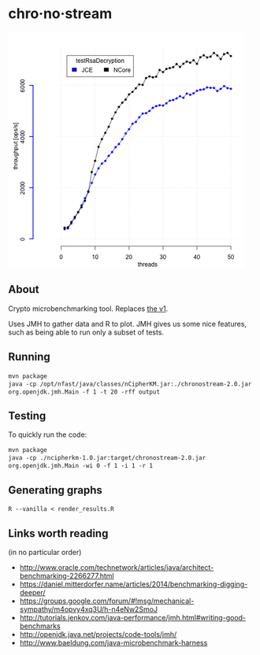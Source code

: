 # chro·no·stream

![](chronostream.png)

## About

Crypto microbenchmarking tool. Replaces [the v1](https://github.com/alokmenghrajani/chronostream/tree/master/src/main/java/chronostream).

Uses JMH to gather data and R to plot. JMH gives us some nice features, such as being able to run only a
subset of tests.

## Running

    mvn package
    java -cp /opt/nfast/java/classes/nCipherKM.jar:./chronostream-2.0.jar org.openjdk.jmh.Main -f 1 -t 20 -rff output

## Testing
To quickly run the code:

    mvn package
    java -cp ./ncipherkm-1.0.jar:target/chronostream-2.0.jar org.openjdk.jmh.Main -wi 0 -f 1 -i 1 -r 1

## Generating graphs

    R --vanilla < render_results.R

## Links worth reading
(in no particular order)
* http://www.oracle.com/technetwork/articles/java/architect-benchmarking-2266277.html
* https://daniel.mitterdorfer.name/articles/2014/benchmarking-digging-deeper/
* https://groups.google.com/forum/#!msg/mechanical-sympathy/m4opvy4xq3U/h-n4eNw2SmoJ
* http://tutorials.jenkov.com/java-performance/jmh.html#writing-good-benchmarks
* http://openjdk.java.net/projects/code-tools/jmh/
* http://www.baeldung.com/java-microbenchmark-harness
